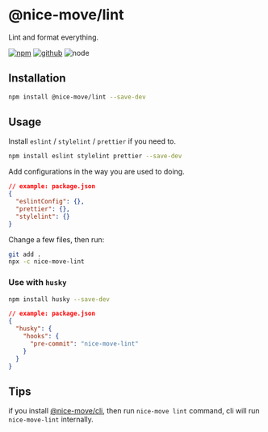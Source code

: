 # @nice-move/lint

Lint and format everything.

[![npm][npm-badge]][npm-url]
[![github][github-badge]][github-url]
![node][node-badge]

[npm-url]: https://www.npmjs.com/package/@nice-move/lint
[npm-badge]: https://img.shields.io/npm/v/@nice-move/lint.svg?style=flat-square&logo=npm
[github-url]: https://github.com/airkro/nice-move/tree/master/packages/lint
[github-badge]: https://img.shields.io/npm/l/@nice-move/lint.svg?style=flat-square&colorB=blue&logo=github
[node-badge]: https://img.shields.io/node/v/@nice-move/lint.svg?style=flat-square&colorB=green&logo=node.js

## Installation

```bash
npm install @nice-move/lint --save-dev
```

## Usage

Install `eslint` / `stylelint` / `prettier` if you need to.

```bash
npm install eslint stylelint prettier --save-dev
```

Add configurations in the way you are used to doing.

```json
// example: package.json
{
  "eslintConfig": {},
  "prettier": {},
  "stylelint": {}
}
```

Change a few files, then run:

```bash
git add .
npx -c nice-move-lint
```

### Use with `husky`

```bash
npm install husky --save-dev
```

```json
// example: package.json
{
  "husky": {
    "hooks": {
      "pre-commit": "nice-move-lint"
    }
  }
}
```

## Tips

if you install [@nice-move/cli](https://github.com/airkro/nice-move/tree/master/packages/cli), then run `nice-move lint` command, cli will run `nice-move-lint` internally.
